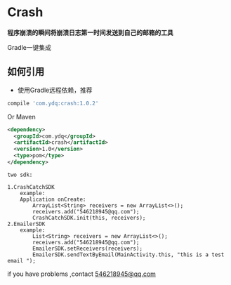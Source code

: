 # Crash
****程序崩溃的瞬间将崩溃日志第一时间发送到自己的邮箱的工具****

Gradle一键集成

## 如何引用
* 使用Gradle远程依赖，推荐
```groovy
compile 'com.ydq:crash:1.0.2'
```

Or Maven
```xml
<dependency>
  <groupId>com.ydq</groupId>
  <artifactId>crash</artifactId>
  <version>1.0</version>
  <type>pom</type>
</dependency>
```

```text
two sdk:

1.CrashCatchSDK
    example:
    Application onCreate:
        ArrayList<String> receivers = new ArrayList<>();
        receivers.add("546218945@qq.com");
        CrashCatchSDK.init(this, receivers);
2.EmailerSDK
    example:
        List<String> receivers = new ArrayList<>();
        receivers.add("546218945@qq.com");
        EmailerSDK.setReceivers(receivers);
        EmailerSDK.sendTextByEmail(MainActivity.this, "this is a test email ");
```
   

if you have problems ,contact 546218945@qq.com
